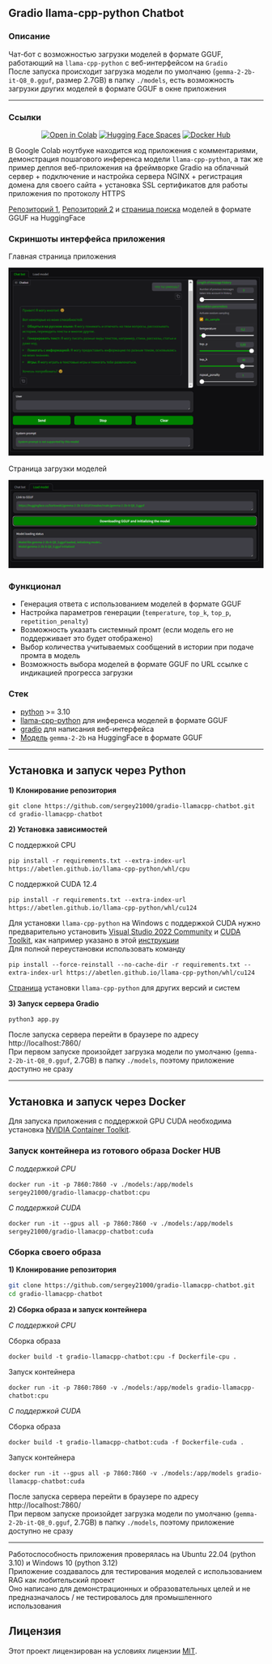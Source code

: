 
## Gradio llama-cpp-python Chatbot


### Описание

Чат-бот с возможностью загрузки моделей в формате GGUF, работающий на `llama-cpp-python` с веб-интерфейсом на `Gradio`  
После запуска происходит загрузка модели по умолчаню (`gemma-2-2b-it-Q8_0.gguf`, размер 2.7GB) в папку `./models`, есть возможность загрузки других моделей в формате GGUF в окне приложения


---

### Ссылки

<div align="center">
<a href="https://colab.research.google.com/github/sergey21000/gradio-llamacpp-chatbot/blob/main/Chat_bot_Llama_cpp_gradio_deploy.ipynb"><img src="https://img.shields.io/static/v1?message=Open%20in%20Colab&logo=googlecolab&labelColor=5c5c5c&color=0f80c1&label=%20" alt="Open in Colab"></a>
<a href="https://huggingface.co/spaces/sergey21000/gradio-llamacpp-chatbot"><img src="https://img.shields.io/badge/%F0%9F%A4%97%20Hugging%20Face-Spaces-yellow" alt="Hugging Face Spaces"></a>
<a href="https://hub.docker.com/r/sergey21000/gradio-llamacpp-chatbot"><img src="https://img.shields.io/badge/Docker-Hub-blue?logo=docker" alt="Docker Hub "></a>
</div>

В Google Colab ноутбуке находится код приложения с комментариями, демонстрация пошагового инференса модели `llama-cpp-python`, а так же пример деплоя веб-приложения на фреймворке Gradio на облачный сервер + подключение и настройка сервера NGINX + регистрация домена для своего сайта + установка SSL сертификатов для работы приложения по протоколу HTTPS

[Репозиторий 1](https://huggingface.co/bartowski?search_models=gguf), [Репозиторий 2](https://huggingface.co/mradermacher) и [страница поиска](https://huggingface.co/models?library=gguf) моделей в формате GGUF на HuggingFace


### Скриншоты интерфейса приложения

Главная страница приложения
<div align="center">

![App interface](./screenshots/main_page.png)
</div>

Страница загрузки моделей
<div align="center">

![App interface](./screenshots/load_models_page.png)
</div>


### Функционал
- Генерация ответа с использованием моделей в формате GGUF
- Настройка параметров генерации (`temperature`, `top_k`, `top_p`, `repetition_penalty`)
- Возможность указать системный промт (если модель его не поддерживает это будет отображено)
- Выбор количества учитываемых сообщений в истории при подаче промта в модель
- Возможность выбора моделей в формате GGUF по URL ссылке с индикацией прогресса загрузки


### Стек
- [python](https://www.python.org/) >= 3.10
- [llama-cpp-python](https://github.com/abetlen/llama-cpp-python) для инференса моделей в формате GGUF
- [gradio](https://github.com/gradio-app/gradio) для написания веб-интерфейса
- [Модель](https://huggingface.co/bartowski/gemma-2-2b-it-GGUF) `gemma-2-2b` на HuggingFace в формате GGUF  


---
## **Установка и запуск через Python**

**1) Клонирование репозитория**  

```
git clone https://github.com/sergey21000/gradio-llamacpp-chatbot.git
cd gradio-llamacpp-chatbot
```

**2) Установка зависимостей**  

С поддержкой CPU
```
pip install -r requirements.txt --extra-index-url https://abetlen.github.io/llama-cpp-python/whl/cpu
```

С поддержкой CUDA 12.4
```
pip install -r requirements.txt --extra-index-url https://abetlen.github.io/llama-cpp-python/whl/cu124
```

Для установки `llama-cpp-python` на Windows с поддержкой CUDA нужно предварительно установить [Visual Studio 2022 Community](https://visualstudio.microsoft.com/ru/downloads/) и [CUDA Toolkit](https://developer.nvidia.com/cuda-toolkit-archive), как например указано в этой [инструкции](https://github.com/abetlen/llama-cpp-python/discussions/871#discussion-5812096)  
Для полной переустановки использовать команду
```
pip install --force-reinstall --no-cache-dir -r requirements.txt --extra-index-url https://abetlen.github.io/llama-cpp-python/whl/cu124
```

[Страница](https://github.com/abetlen/llama-cpp-python?tab=readme-ov-file#installation-configuration) установки `llama-cpp-python` для других версий и систем

**3) Запуск сервера Gradio**  
```
python3 app.py
```
После запуска сервера перейти в браузере по адресу http://localhost:7860/  
При первом запуске произойдет загрузка модели по умолчаню (`gemma-2-2b-it-Q8_0.gguf`, 2.7GB) в папку `./models`, поэтому приложение доступно не сразу

---
## **Установка и запуск через Docker**

Для запуска приложения с поддержкой GPU CUDA необходима установка [NVIDIA Container Toolkit](https://docs.nvidia.com/datacenter/cloud-native/container-toolkit/latest/install-guide.html#installation).


### Запуск контейнера из готового образа Docker HUB

*С поддержкой CPU*
```
docker run -it -p 7860:7860 -v ./models:/app/models sergey21000/gradio-llamacpp-chatbot:cpu
```

*С поддержкой CUDA*
```
docker run -it --gpus all -p 7860:7860 -v ./models:/app/models sergey21000/gradio-llamacpp-chatbot:cuda
```


### Сборка своего образа

**1) Клонирование репозитория**  
```bash
git clone https://github.com/sergey21000/gradio-llamacpp-chatbot.git
cd gradio-llamacpp-chatbot
```

**2) Сборка образа и запуск контейнера**

*С поддержкой CPU*

Сборка образа
```
docker build -t gradio-llamacpp-chatbot:cpu -f Dockerfile-cpu .
```

Запуск контейнера
```
docker run -it -p 7860:7860 -v ./models:/app/models gradio-llamacpp-chatbot:cpu
```

*С поддержкой CUDA*

Сборка образа
```
docker build -t gradio-llamacpp-chatbot:cuda -f Dockerfile-cuda .
```

Запуск контейнера
```
docker run -it --gpus all -p 7860:7860 -v ./models:/app/models gradio-llamacpp-chatbot:cuda
```

После запуска сервера перейти в браузере по адресу http://localhost:7860/  
При первом запуске произойдет загрузка модели по умолчаню (`gemma-2-2b-it-Q8_0.gguf`, 2.7GB) в папку `./models`, поэтому приложение доступно не сразу

---


Работоспособность приложения проверялась на Ubuntu 22.04 (python 3.10) и Windows 10 (python 3.12)  
Приложение создавалось для тестирования моделей с использованием RAG как любительский проект  
Оно написано для демонстрационных и образовательных целей и не предназначалось / не тестировалось для промышленного использования

## Лицензия

Этот проект лицензирован на условиях лицензии [MIT](./LICENSE).

